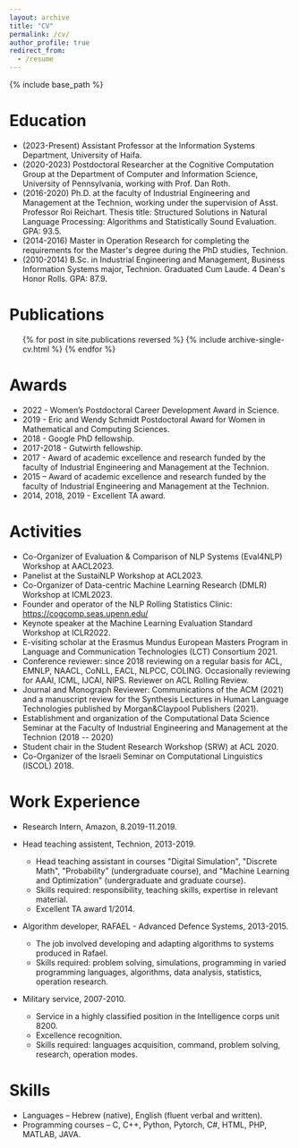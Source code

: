 ```yaml
---
layout: archive
title: "CV"
permalink: /cv/
author_profile: true
redirect_from:
  - /resume
---
```


{% include base_path %}

Education
======
* (2023-Present) Assistant Professor at the Information Systems Department, University of Haifa.
* (2020-2023) Postdoctoral Researcher at the Cognitive Computation Group at the Department of Computer and Information Science, University of Pennsylvania, working with Prof. Dan Roth.
* (2016-2020) Ph.D. at the faculty of Industrial Engineering and Management at the Technion, working under the supervision of Asst. Professor Roi Reichart. 
Thesis title: Structured Solutions in Natural Language Processing: Algorithms and Statistically Sound Evaluation. GPA: 93.5.
* (2014-2016) Master in Operation Research for completing the requirements for the Master's degree during the PhD studies, Technion.
* (2010-2014) B.Sc. in Industrial Engineering and Management, Business Information Systems major, Technion. Graduated Cum Laude. 4 Dean's Honor Rolls. GPA: 87.9.

Publications
======
  <ul>{% for post in site.publications reversed %}
    {% include archive-single-cv.html %}
  {% endfor %}</ul> 
  
Awards
======
* 2022 - Women’s Postdoctoral Career Development Award in Science.
* 2019 - Eric and Wendy Schmidt Postdoctoral Award for Women in Mathematical and Computing Sciences.
* 2018 - Google PhD fellowship.
* 2017-2018 - Gutwirth fellowship.
* 2017 - Award of academic excellence and research funded by the faculty of Industrial Engineering and Management at the Technion.
* 2015 – Award of academic excellence and research funded by the faculty of Industrial Engineering and Management at the Technion.
* 2014, 2018, 2019 - Excellent TA award.

Activities
======
* Co-Organizer of Evaluation & Comparison of NLP Systems (Eval4NLP) Workshop at AACL2023.
* Panelist at the SustaiNLP Workshop at ACL2023.
* Co-Organizer of Data-centric Machine Learning Research (DMLR) Workshop at ICML2023.
* Founder and operator of the NLP Rolling Statistics Clinic: <a href = "https://nlpstatclinic.github.io/">https://cogcomp.seas.upenn.edu/</a> 
* Keynote speaker at the Machine Learning Evaluation Standard Workshop at ICLR2022.
* E-visiting scholar at the Erasmus Mundus European Masters Program in Language and Communication Technologies (LCT) Consortium 2021.
* Conference reviewer: since 2018 reviewing on a regular basis for ACL, EMNLP, NAACL, CoNLL, EACL, NLPCC, COLING. Occasionally reviewing for AAAI, ICML, IJCAI, NIPS. Reviewer on ACL Rolling Review.
* Journal and Monograph Reviewer: Communications of the ACM (2021) and a manuscript review for the Synthesis Lectures in Human Language Technologies published by Morgan&Claypool Publishers (2021).
* Establishment and organization of the Computational Data Science Seminar at the Faculty of Industrial Engineering and Management at the Technion (2018 -- 2020)
* Student chair in the Student Research Workshop (SRW) at ACL 2020.
* Co-Organizer of the Israeli Seminar on Computational Linguistics (ISCOL) 2018.

Work Experience
======
* Research Intern, Amazon, 8.2019-11.2019.

* Head teaching assistent, Technion, 2013-2019.
  * Head teaching assistant in courses "Digital Simulation", "Discrete Math", "Probability" (undergraduate course), and "Machine Learning and Optimization" (undergraduate and graduate course).
  * Skills required: responsibility, teaching skills, expertise in relevant material.
  * Excellent TA award 1/2014.

* Algorithm developer, RAFAEL - Advanced Defence Systems, 2013-2015.
  * The job involved developing and adapting algorithms to systems produced in Rafael. 
  * Skills required: problem solving, simulations, programming in varied programming languages, algorithms, data analysis, statistics, operation research.
  
* Military service, 2007-2010.
  * Service in a highly classified position in the Intelligence corps unit 8200.
  * Excellence recognition.
  * Skills required: languages acquisition, command, problem solving, research, operation modes.


Skills
======
* Languages – Hebrew (native), English (fluent verbal and written).
* Programming courses – C, C++, Python, Pytorch, C#, HTML, PHP, MATLAB, JAVA.
  
